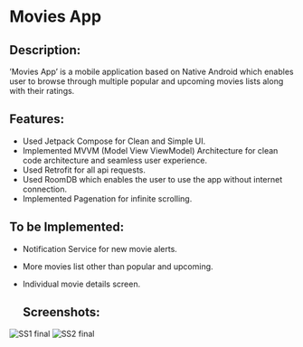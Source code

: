 # Movies App

## Description:
’Movies App’ is a mobile application based on Native Android which enables user to browse through multiple popular and upcoming movies lists along with their ratings. 

## Features:
- Used Jetpack Compose for Clean and Simple UI.
- Implemented MVVM (Model View ViewModel) Architecture for clean code architecture and seamless user experience.
- Used Retrofit for all api requests.
- Used RoomDB which enables the user to use the app without internet connection.
- Implemented Pagenation for infinite scrolling.

## To be Implemented:
- Notification Service for new movie alerts.
- More movies list other than popular and upcoming.
- Individual movie details screen.

  ## Screenshots:
 ![SS1 final](https://github.com/akshatgondane/MoviesApp/assets/59738771/169fbbe0-f70d-4edd-a65d-e3405a0068fd)
 ![SS2 final](https://github.com/akshatgondane/MoviesApp/assets/59738771/aa3911d3-217d-4865-9181-964b66a9cde5)





